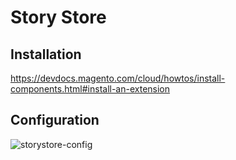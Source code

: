 # Story Store

## Installation

 https://devdocs.magento.com/cloud/howtos/install-components.html#install-an-extension

## Configuration

![storystore-config](https://user-images.githubusercontent.com/838831/86942225-e42dcb80-c112-11ea-88ef-2e89b1f3bee0.png)
